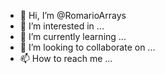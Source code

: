 - 👋 Hi, I’m @RomarioArrays
- 👀 I’m interested in ...
- 🌱 I’m currently learning ...
- 💞️ I’m looking to collaborate on ...
- 📫 How to reach me ...

<!---
RomarioArrays/RomarioArrays is a ✨ special ✨ repository because its `README.md` (this file) appears on your GitHub profile.
You can click the Preview link to take a look at your changes.
--->
